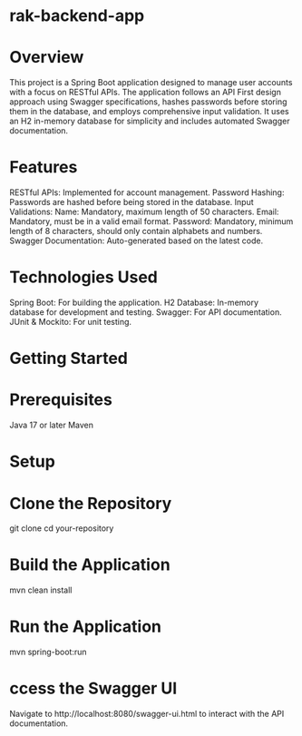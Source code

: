 # rak-backend-app
# Overview
This project is a Spring Boot application designed to manage user accounts with a focus on RESTful APIs. The application follows an API First design approach using Swagger specifications, hashes passwords before storing them in the database, and employs comprehensive input validation. It uses an H2 in-memory database for simplicity and includes automated Swagger documentation.
# Features
RESTful APIs: Implemented for account management.
Password Hashing: Passwords are hashed before being stored in the database.
Input Validations:
Name: Mandatory, maximum length of 50 characters.
Email: Mandatory, must be in a valid email format.
Password: Mandatory, minimum length of 8 characters, should only contain alphabets and numbers.
Swagger Documentation: Auto-generated based on the latest code.

# Technologies Used

Spring Boot: For building the application.
H2 Database: In-memory database for development and testing.
Swagger: For API documentation.
JUnit & Mockito: For unit testing.

# Getting Started

# Prerequisites
Java 17 or later
Maven

# Setup
# Clone the Repository
git clone 
cd your-repository

# Build the Application
mvn clean install

# Run the Application
mvn spring-boot:run

# ccess the Swagger UI
Navigate to http://localhost:8080/swagger-ui.html to interact with the API documentation.



